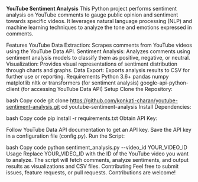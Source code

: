 **YouTube Sentiment Analysis**
This Python project performs sentiment analysis on YouTube comments to gauge public opinion and sentiment towards specific videos. It leverages natural language processing (NLP) and machine learning techniques to analyze the tone and emotions expressed in comments.

Features
YouTube Data Extraction: Scrapes comments from YouTube videos using the YouTube Data API.
Sentiment Analysis: Analyzes comments using sentiment analysis models to classify them as positive, negative, or neutral.
Visualization: Provides visual representations of sentiment distribution through charts and graphs.
Data Export: Exports analysis results to CSV for further use or reporting.
Requirements
Python 3.6+
pandas
numpy
matplotlib
nltk or transformers (for sentiment analysis)
google-api-python-client (for accessing YouTube Data API)
Setup
Clone the Repository:

bash
Copy code
git clone https://github.com/konkati-charan/youtube-sentiment-analysis.git
cd youtube-sentiment-analysis
Install Dependencies:

bash
Copy code
pip install -r requirements.txt
Obtain API Key:

Follow YouTube Data API documentation to get an API key.
Save the API key in a configuration file (config.py).
Run the Script:

bash
Copy code
python sentiment_analysis.py --video_id YOUR_VIDEO_ID
Usage
Replace YOUR_VIDEO_ID with the ID of the YouTube video you want to analyze.
The script will fetch comments, analyze sentiments, and output results as visualizations and CSV files.
Contributing
Feel free to submit issues, feature requests, or pull requests. Contributions are welcome!

